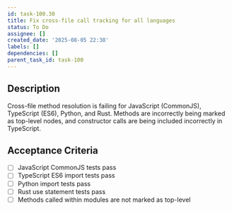 ```yaml
---
id: task-100.30
title: Fix cross-file call tracking for all languages
status: To Do
assignee: []
created_date: '2025-08-05 22:38'
labels: []
dependencies: []
parent_task_id: task-100
---
```


## Description

Cross-file method resolution is failing for JavaScript (CommonJS), TypeScript (ES6), Python, and Rust. Methods are incorrectly being marked as top-level nodes, and constructor calls are being included incorrectly in TypeScript.

## Acceptance Criteria

- [ ] JavaScript CommonJS tests pass
- [ ] TypeScript ES6 import tests pass
- [ ] Python import tests pass
- [ ] Rust use statement tests pass
- [ ] Methods called within modules are not marked as top-level
